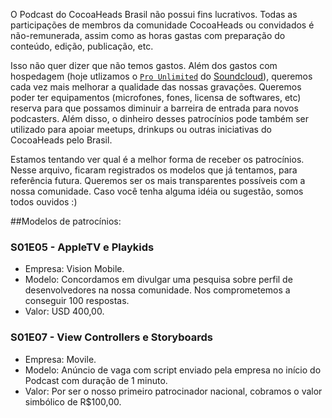 O Podcast do CocoaHeads Brasil não possui fins lucrativos. Todas as participações de membros da comunidade CocoaHeads ou convidados é não-remunerada, assim como as horas gastas com preparação do conteúdo, edição, publicação, etc.

Isso não quer dizer que não temos gastos. Além dos gastos com hospedagem (hoje utlizamos o [`Pro Unlimited`](https://soundcloud.com/pro?ref=t148) do [Soundcloud](https://soundcloud.com/cocoaheadsbr)), queremos cada vez mais melhorar a qualidade das nossas gravações. Queremos poder ter equipamentos (microfones, fones, licensa de softwares, etc) reserva para que possamos diminuir a barreira de entrada para novos podcasters. Além disso, o dinheiro desses patrocínios pode também ser utilizado para apoiar meetups, drinkups ou outras iniciativas do CocoaHeads pelo Brasil.

Estamos tentando ver qual é a melhor forma de receber os patrocínios. Nesse arquivo, ficaram registrados os modelos que já tentamos, para referência futura. Queremos ser os mais transparentes possíveis com a nossa comunidade. Caso você tenha alguma idéia ou sugestão, somos todos ouvidos :)

##Modelos de patrocínios:

### S01E05 - AppleTV e Playkids
  - Empresa: Vision Mobile.
  - Modelo: Concordamos em divulgar uma pesquisa sobre perfil de desenvolvedores na nossa comunidade. Nos comprometemos a conseguir 100 respostas.
  -  Valor: USD 400,00.
  
  
### S01E07 - View Controllers e Storyboards
  - Empresa: Movile.
  - Modelo: Anúncio de vaga com script enviado pela empresa no início do Podcast com duração de 1 minuto.
  - Valor: Por ser o nosso primeiro patrocinador nacional, cobramos o valor simbólico de R$100,00.
